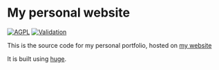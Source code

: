 # My personal website

[![AGPL](https://img.shields.io/badge/Licensed%20under-AGPL-red.svg?style=flat-square)](./LICENSE)
[![Validation](https://github.com/ItsDrike/portfolio/actions/workflows/validation.yaml/badge.svg)](https://github.com/ItsDrike/portfolio/actions/workflows/validation.yaml)

This is the source code for my personal portfolio, hosted on [my website](http://itsdrike.com)

It is built using [huge](https://gohugo.io/).

